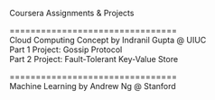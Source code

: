 Coursera Assignments & Projects  

================================  
Cloud Computing Concept by Indranil Gupta @ UIUC  
Part 1 Project: Gossip Protocol  
Part 2 Project: Fault-Tolerant Key-Value Store  

================================  
Machine Learning by Andrew Ng @ Stanford  

